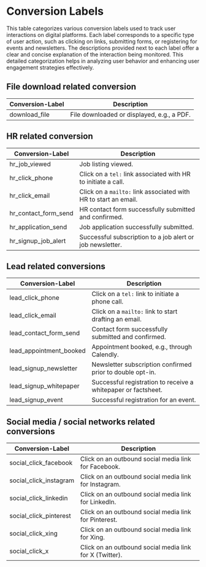 # Conversion Labels

This table categorizes various conversion labels used to track user interactions on digital platforms. Each label corresponds to a specific type of user action, such as clicking on links, submitting forms, or registering for events and newsletters. The descriptions provided next to each label offer a clear and concise explanation of the interaction being monitored. This detailed categorization helps in analyzing user behavior and enhancing user engagement strategies effectively.

## File download related conversion
| Conversion-Label           | Description                                                         |
|----------------------------|---------------------------------------------------------------------|
| download_file              | File downloaded or displayed, e.g., a PDF.                          |

## HR related conversion
| Conversion-Label           | Description                                                         |
|----------------------------|---------------------------------------------------------------------|
| hr_job_viewed              | Job listing viewed.                                                 |
| hr_click_phone             | Click on a `tel:` link associated with HR to initiate a call.       |
| hr_click_email             | Click on a `mailto:` link associated with HR to start an email.     |
| hr_contact_form_send       | HR contact form successfully submitted and confirmed.               |
| hr_application_send        | Job application successfully submitted.                             |
| hr_signup_job_alert        | Successful subscription to a job alert or job newsletter.           |

## Lead related conversions
| Conversion-Label           | Description                                                         |
|----------------------------|---------------------------------------------------------------------|
| lead_click_phone           | Click on a `tel:` link to initiate a phone call.                    |
| lead_click_email           | Click on a `mailto:` link to start drafting an email.               |
| lead_contact_form_send     | Contact form successfully submitted and confirmed.                  |
| lead_appointment_booked    | Appointment booked, e.g., through Calendly.                         |
| lead_signup_newsletter     | Newsletter subscription confirmed prior to double opt-in.           |
| lead_signup_whitepaper     | Successful registration to receive a whitepaper or factsheet.       |
| lead_signup_event          | Successful registration for an event.                               |

## Social media / social networks related conversions
| Conversion-Label           | Description                                                         |
|----------------------------|---------------------------------------------------------------------|
| social_click_facebook      | Click on an outbound social media link for Facebook.                |
| social_click_instagram     | Click on an outbound social media link for Instagram.               |
| social_click_linkedin      | Click on an outbound social media link for LinkedIn.                |
| social_click_pinterest     | Click on an outbound social media link for Pinterest.               |
| social_click_xing          | Click on an outbound social media link for Xing.                    |
| social_click_x             | Click on an outbound social media link for X (Twitter).             |

